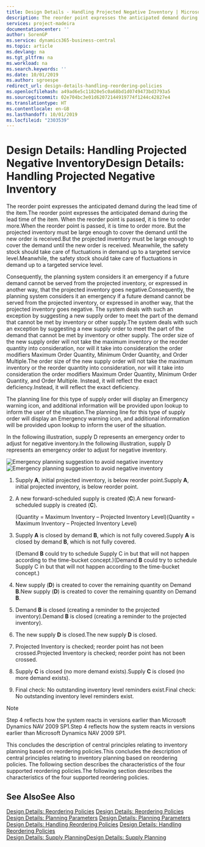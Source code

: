 ```yaml
---
title: Design Details - Handling Projected Negative Inventory | Microsoft Docs
description: The reorder point expresses the anticipated demand during the lead time of the item. When the reorder point is passed, it is time to order more. But the projected inventory must be large enough to cover the demand until the new order is received. Meanwhile, the safety stock should take care of fluctuations in demand up to a targeted service level.
services: project-madeira
documentationcenter: ''
author: SorenGP
ms.service: dynamics365-business-central
ms.topic: article
ms.devlang: na
ms.tgt_pltfrm: na
ms.workload: na
ms.search.keywords: ''
ms.date: 10/01/2019
ms.author: sgroespe
redirect_url: design-details-handling-reordering-policies
ms.openlocfilehash: a49ad6e5c11820e5c0a68bd1d0749473bd3793a5
ms.sourcegitcommit: 02e704bc3e01d62072144919774f1244c42827e4
ms.translationtype: HT
ms.contentlocale: en-GB
ms.lasthandoff: 10/01/2019
ms.locfileid: "2303539"
---
```

# <a name="design-details-handling-projected-negative-inventory"></a><span data-ttu-id="2c6f3-106">Design Details: Handling Projected Negative Inventory</span><span class="sxs-lookup"><span data-stu-id="2c6f3-106">Design Details: Handling Projected Negative Inventory</span></span>
<span data-ttu-id="2c6f3-107">The reorder point expresses the anticipated demand during the lead time of the item.</span><span class="sxs-lookup"><span data-stu-id="2c6f3-107">The reorder point expresses the anticipated demand during the lead time of the item.</span></span> <span data-ttu-id="2c6f3-108">When the reorder point is passed, it is time to order more.</span><span class="sxs-lookup"><span data-stu-id="2c6f3-108">When the reorder point is passed, it is time to order more.</span></span> <span data-ttu-id="2c6f3-109">But the projected inventory must be large enough to cover the demand until the new order is received.</span><span class="sxs-lookup"><span data-stu-id="2c6f3-109">But the projected inventory must be large enough to cover the demand until the new order is received.</span></span> <span data-ttu-id="2c6f3-110">Meanwhile, the safety stock should take care of fluctuations in demand up to a targeted service level.</span><span class="sxs-lookup"><span data-stu-id="2c6f3-110">Meanwhile, the safety stock should take care of fluctuations in demand up to a targeted service level.</span></span>  

 <span data-ttu-id="2c6f3-111">Consequently, the planning system considers it an emergency if a future demand cannot be served from the projected inventory, or expressed in another way, that the projected inventory goes negative.</span><span class="sxs-lookup"><span data-stu-id="2c6f3-111">Consequently, the planning system considers it an emergency if a future demand cannot be served from the projected inventory, or expressed in another way, that the projected inventory goes negative.</span></span> <span data-ttu-id="2c6f3-112">The system deals with such an exception by suggesting a new supply order to meet the part of the demand that cannot be met by inventory or other supply.</span><span class="sxs-lookup"><span data-stu-id="2c6f3-112">The system deals with such an exception by suggesting a new supply order to meet the part of the demand that cannot be met by inventory or other supply.</span></span> <span data-ttu-id="2c6f3-113">The order size of the new supply order will not take the maximum inventory or the reorder quantity into consideration, nor will it take into consideration the order modifiers Maximum Order Quantity, Minimum Order Quantity, and Order Multiple.</span><span class="sxs-lookup"><span data-stu-id="2c6f3-113">The order size of the new supply order will not take the maximum inventory or the reorder quantity into consideration, nor will it take into consideration the order modifiers Maximum Order Quantity, Minimum Order Quantity, and Order Multiple.</span></span> <span data-ttu-id="2c6f3-114">Instead, it will reflect the exact deficiency.</span><span class="sxs-lookup"><span data-stu-id="2c6f3-114">Instead, it will reflect the exact deficiency.</span></span>  

 <span data-ttu-id="2c6f3-115">The planning line for this type of supply order will display an Emergency warning icon, and additional information will be provided upon lookup to inform the user of the situation.</span><span class="sxs-lookup"><span data-stu-id="2c6f3-115">The planning line for this type of supply order will display an Emergency warning icon, and additional information will be provided upon lookup to inform the user of the situation.</span></span>  

 <span data-ttu-id="2c6f3-116">In the following illustration, supply D represents an emergency order to adjust for negative inventory.</span><span class="sxs-lookup"><span data-stu-id="2c6f3-116">In the following illustration, supply D represents an emergency order to adjust for negative inventory.</span></span>  

 <span data-ttu-id="2c6f3-117">![Emergency planning suggestion to avoid negative inventory](media/nav_app_supply_planning_2_negative_inventory.png "Emergency planning suggestion to avoid negative inventory")</span><span class="sxs-lookup"><span data-stu-id="2c6f3-117">![Emergency planning suggestion to avoid negative inventory](media/nav_app_supply_planning_2_negative_inventory.png "Emergency planning suggestion to avoid negative inventory")</span></span>  

1.  <span data-ttu-id="2c6f3-118">Supply **A**, initial projected inventory, is below reorder point.</span><span class="sxs-lookup"><span data-stu-id="2c6f3-118">Supply **A**, initial projected inventory, is below reorder point.</span></span>  
2.  <span data-ttu-id="2c6f3-119">A new forward-scheduled supply is created (**C**).</span><span class="sxs-lookup"><span data-stu-id="2c6f3-119">A new forward-scheduled supply is created (**C**).</span></span>  

     <span data-ttu-id="2c6f3-120">(Quantity = Maximum Inventory – Projected Inventory Level)</span><span class="sxs-lookup"><span data-stu-id="2c6f3-120">(Quantity = Maximum Inventory – Projected Inventory Level)</span></span>  
3.  <span data-ttu-id="2c6f3-121">Supply **A** is closed by demand **B**, which is not fully covered.</span><span class="sxs-lookup"><span data-stu-id="2c6f3-121">Supply **A** is closed by demand **B**, which is not fully covered.</span></span>  

     <span data-ttu-id="2c6f3-122">(Demand **B** could try to schedule Supply C in but that will not happen according to the time-bucket concept.)</span><span class="sxs-lookup"><span data-stu-id="2c6f3-122">(Demand **B** could try to schedule Supply C in but that will not happen according to the time-bucket concept.)</span></span>  
4.  <span data-ttu-id="2c6f3-123">New supply (**D**) is created to cover the remaining quantity on Demand **B**.</span><span class="sxs-lookup"><span data-stu-id="2c6f3-123">New supply (**D**) is created to cover the remaining quantity on Demand **B**.</span></span>  
5.  <span data-ttu-id="2c6f3-124">Demand **B** is closed (creating a reminder to the projected inventory).</span><span class="sxs-lookup"><span data-stu-id="2c6f3-124">Demand **B** is closed (creating a reminder to the projected inventory).</span></span>  
6.  <span data-ttu-id="2c6f3-125">The new supply **D** is closed.</span><span class="sxs-lookup"><span data-stu-id="2c6f3-125">The new supply **D** is closed.</span></span>  
7.  <span data-ttu-id="2c6f3-126">Projected Inventory is checked; reorder point has not been crossed.</span><span class="sxs-lookup"><span data-stu-id="2c6f3-126">Projected Inventory is checked; reorder point has not been crossed.</span></span>  
8.  <span data-ttu-id="2c6f3-127">Supply **C** is closed (no more demand exists).</span><span class="sxs-lookup"><span data-stu-id="2c6f3-127">Supply **C** is closed (no more demand exists).</span></span>  
9. <span data-ttu-id="2c6f3-128">Final check: No outstanding inventory level reminders exist.</span><span class="sxs-lookup"><span data-stu-id="2c6f3-128">Final check: No outstanding inventory level reminders exist.</span></span>  

> [!NOTE]  
>  <span data-ttu-id="2c6f3-129">Step 4 reflects how the system reacts in versions earlier than Microsoft Dynamics NAV 2009 SP1.</span><span class="sxs-lookup"><span data-stu-id="2c6f3-129">Step 4 reflects how the system reacts in versions earlier than Microsoft Dynamics NAV 2009 SP1.</span></span>  

 <span data-ttu-id="2c6f3-130">This concludes the description of central principles relating to inventory planning based on reordering policies.</span><span class="sxs-lookup"><span data-stu-id="2c6f3-130">This concludes the description of central principles relating to inventory planning based on reordering policies.</span></span> <span data-ttu-id="2c6f3-131">The following section describes the characteristics of the four supported reordering policies.</span><span class="sxs-lookup"><span data-stu-id="2c6f3-131">The following section describes the characteristics of the four supported reordering policies.</span></span>  

## <a name="see-also"></a><span data-ttu-id="2c6f3-132">See Also</span><span class="sxs-lookup"><span data-stu-id="2c6f3-132">See Also</span></span>  
 <span data-ttu-id="2c6f3-133">[Design Details: Reordering Policies](design-details-reordering-policies.md) </span><span class="sxs-lookup"><span data-stu-id="2c6f3-133">[Design Details: Reordering Policies](design-details-reordering-policies.md) </span></span>  
 <span data-ttu-id="2c6f3-134">[Design Details: Planning Parameters](design-details-planning-parameters.md) </span><span class="sxs-lookup"><span data-stu-id="2c6f3-134">[Design Details: Planning Parameters](design-details-planning-parameters.md) </span></span>  
 <span data-ttu-id="2c6f3-135">[Design Details: Handling Reordering Policies](design-details-handling-reordering-policies.md) </span><span class="sxs-lookup"><span data-stu-id="2c6f3-135">[Design Details: Handling Reordering Policies](design-details-handling-reordering-policies.md) </span></span>  
 [<span data-ttu-id="2c6f3-136">Design Details: Supply Planning</span><span class="sxs-lookup"><span data-stu-id="2c6f3-136">Design Details: Supply Planning</span></span>](design-details-supply-planning.md)
